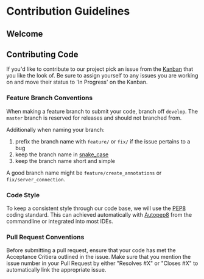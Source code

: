 # Contribution Guidelines
## Welcome

## Contributing Code
If you'd like to contribute to our project pick an issue from the [Kanban](https://github.com/UoA-CARES/FastAnnotation/projects/1) that you like the look of. Be sure to assign yourself to any issues you are working on and move their status to 'In Progress' on the Kanban.

### Feature Branch Conventions
When making a feature branch to submit your code, branch off `develop`. The `master` branch is reserved for releases and should not branched from.

Additionally when naming your branch:
1. prefix the branch name with `feature/` or `fix/` if the issue pertains to a bug
1. keep the branch name in [snake_case](https://en.wikipedia.org/wiki/Snake_case)
1. keep the branch name short and simple

A good branch name might be `feature/create_annotations` or `fix/server_connection`.

### Code Style
To keep a consistent style through our code base, we will use the [PEP8](https://www.python.org/dev/peps/pep-0008/) coding standard. This can achieved automatically with [Autopep8](https://pypi.org/project/autopep8/) from the commandline or integrated into most IDEs.

### Pull Request Conventions
Before submitting a pull request, ensure that your code has met the Acceptance Critiera outlined in the issue. Make sure that you mention the issue number in your Pull Request by either "Resolves #X" or "Closes #X" to automatically link the appropriate issue.

